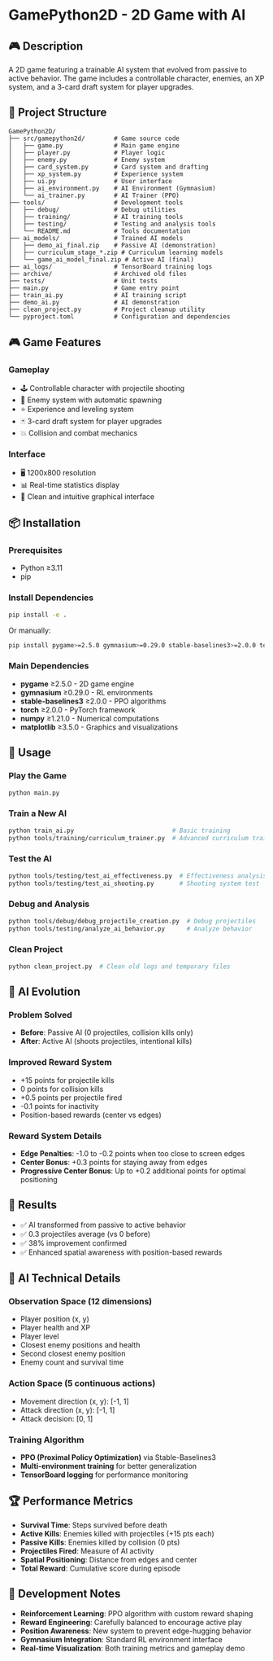 # GamePython2D - 2D Game with AI

## 🎮 Description
A 2D game featuring a trainable AI system that evolved from passive to active behavior. The game includes a controllable character, enemies, an XP system, and a 3-card draft system for player upgrades.

## 📁 Project Structure
```
GamePython2D/
├── src/gamepython2d/        # Game source code
│   ├── game.py              # Main game engine
│   ├── player.py            # Player logic
│   ├── enemy.py             # Enemy system
│   ├── card_system.py       # Card system and drafting
│   ├── xp_system.py         # Experience system
│   ├── ui.py                # User interface
│   ├── ai_environment.py    # AI Environment (Gymnasium)
│   └── ai_trainer.py        # AI Trainer (PPO)
├── tools/                   # Development tools
│   ├── debug/               # Debug utilities
│   ├── training/            # AI training tools
│   ├── testing/             # Testing and analysis tools
│   └── README.md            # Tools documentation
├── ai_models/               # Trained AI models
│   ├── demo_ai_final.zip    # Passive AI (demonstration)
│   ├── curriculum_stage_*.zip # Curriculum learning models
│   └── game_ai_model_final.zip # Active AI (final)
├── ai_logs/                 # TensorBoard training logs
├── archive/                 # Archived old files
├── tests/                   # Unit tests
├── main.py                  # Game entry point
├── train_ai.py              # AI training script
├── demo_ai.py               # AI demonstration
├── clean_project.py         # Project cleanup utility
└── pyproject.toml           # Configuration and dependencies
```

## 🎮 Game Features

### Gameplay
- 🕹️ Controllable character with projectile shooting
- 👹 Enemy system with automatic spawning
- ⭐ Experience and leveling system
- 🃏 3-card draft system for player upgrades
- 💥 Collision and combat mechanics

### Interface
- 🖥️ 1200x800 resolution
- 📊 Real-time statistics display
- 🎨 Clean and intuitive graphical interface

## 📦 Installation

### Prerequisites
- Python ≥3.11
- pip

### Install Dependencies
```bash
pip install -e .
```

Or manually:
```bash
pip install pygame>=2.5.0 gymnasium>=0.29.0 stable-baselines3>=2.0.0 torch>=2.0.0 numpy>=1.21.0 matplotlib>=3.5.0
```

### Main Dependencies
- **pygame** ≥2.5.0 - 2D game engine
- **gymnasium** ≥0.29.0 - RL environments
- **stable-baselines3** ≥2.0.0 - PPO algorithms
- **torch** ≥2.0.0 - PyTorch framework
- **numpy** ≥1.21.0 - Numerical computations
- **matplotlib** ≥3.5.0 - Graphics and visualizations

## 🚀 Usage

### Play the Game
```bash
python main.py
```

### Train a New AI
```bash
python train_ai.py                           # Basic training
python tools/training/curriculum_trainer.py  # Advanced curriculum training
```

### Test the AI
```bash
python tools/testing/test_ai_effectiveness.py  # Effectiveness analysis
python tools/testing/test_ai_shooting.py       # Shooting system test
```

### Debug and Analysis
```bash
python tools/debug/debug_projectile_creation.py  # Debug projectiles
python tools/testing/analyze_ai_behavior.py      # Analyze behavior
```

### Clean Project
```bash
python clean_project.py  # Clean old logs and temporary files
```

## 🤖 AI Evolution

### Problem Solved
- **Before**: Passive AI (0 projectiles, collision kills only)
- **After**: Active AI (shoots projectiles, intentional kills)

### Improved Reward System
- +15 points for projectile kills
- 0 points for collision kills
- +0.5 points per projectile fired
- -0.1 points for inactivity
- Position-based rewards (center vs edges)

### Reward System Details
- **Edge Penalties**: -1.0 to -0.2 points when too close to screen edges
- **Center Bonus**: +0.3 points for staying away from edges
- **Progressive Center Bonus**: Up to +0.2 additional points for optimal positioning

## 🎯 Results
- ✅ AI transformed from passive to active behavior
- ✅ 0.3 projectiles average (vs 0 before)
- ✅ 38% improvement confirmed
- ✅ Enhanced spatial awareness with position-based rewards

## 🧠 AI Technical Details

### Observation Space (12 dimensions)
- Player position (x, y)
- Player health and XP
- Player level
- Closest enemy positions and health
- Second closest enemy position
- Enemy count and survival time

### Action Space (5 continuous actions)
- Movement direction (x, y): [-1, 1]
- Attack direction (x, y): [-1, 1]
- Attack decision: [0, 1]

### Training Algorithm
- **PPO (Proximal Policy Optimization)** via Stable-Baselines3
- **Multi-environment training** for better generalization
- **TensorBoard logging** for performance monitoring

## 🏆 Performance Metrics
- **Survival Time**: Steps survived before death
- **Active Kills**: Enemies killed with projectiles (+15 pts each)
- **Passive Kills**: Enemies killed by collision (0 pts)
- **Projectiles Fired**: Measure of AI activity
- **Spatial Positioning**: Distance from edges and center
- **Total Reward**: Cumulative score during episode

## 🔧 Development Notes
- **Reinforcement Learning**: PPO algorithm with custom reward shaping
- **Reward Engineering**: Carefully balanced to encourage active play
- **Position Awareness**: New system to prevent edge-hugging behavior
- **Gymnasium Integration**: Standard RL environment interface
- **Real-time Visualization**: Both training metrics and gameplay demo
